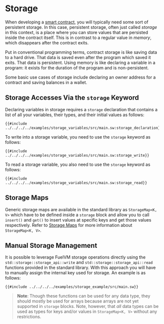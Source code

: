 # Storage

When developing a [smart contract](../sway-program-types/smart_contracts.md), you will typically need some sort of persistent storage. In this case, persistent storage, often just called _storage_ in this context, is a place where you can store values that are persisted inside the contract itself. This is in contrast to a regular value in _memory_, which disappears after the contract exits.

Put in conventional programming terms, contract storage is like saving data to a hard drive. That data is saved even after the program which saved it exits. That data is persistent. Using memory is like declaring a variable in a program: it exists for the duration of the program and is non-persistent.

Some basic use cases of storage include declaring an owner address for a contract and saving balances in a wallet.

## Storage Accesses Via the `storage` Keyword

Declaring variables in storage requires a `storage` declaration that contains a list of all your variables, their types, and their initial values as follows:

```sway
{{#include ../../../../examples/storage_variables/src/main.sw:storage_declaration}}
```

To write into a storage variable, you need to use the `storage` keyword as follows:

```sway
{{#include ../../../../examples/storage_variables/src/main.sw:storage_write}}
```

To read a storage variable, you also need to use the `storage` keyword as follows:

```sway
{{#include ../../../../examples/storage_variables/src/main.sw:storage_read}}
```

## Storage Maps

Generic storage maps are available in the standard library as `StorageMap<K, V>` which have to be defined inside a `storage` block and allow you to call `insert()` and `get()` to insert values at specific keys and get those values respectively. Refer to [Storage Maps](../common-collections/storage_map.md) for more information about `StorageMap<K, V>`.

## Manual Storage Management

It is possible to leverage FuelVM storage operations directly using the `std::storage::storage_api::write` and `std::storage::storage_api::read` functions provided in the standard library. With this approach you will have to manually assign the internal key used for storage. An example is as follows:

```sway
{{#include ../../../../examples/storage_example/src/main.sw}}
```

> **Note**: Though these functions can be used for any data type, they should mostly be used for arrays because arrays are not yet supported in `storage` blocks. Note, however, that _all_ data types can be used as types for keys and/or values in `StorageMap<K, V>` without any restrictions.
